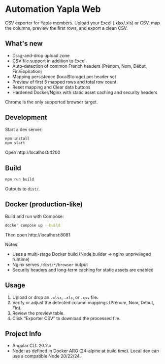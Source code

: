 # Automation Yapla Web

CSV exporter for Yapla members. Upload your Excel (.xlsx/.xls) or CSV, map the columns, preview the first rows, and export a clean CSV.

## What's new
- Drag-and-drop upload zone
- CSV file support in addition to Excel
- Auto-detection of common French headers (Prénom, Nom, Début, Fin/Expiration)
- Mapping persistence (localStorage) per header set
- Preview of first 5 mapped rows and total row count
- Reset mapping and Clear data buttons
- Hardened Docker/Nginx with static asset caching and security headers

Chrome is the only supported browser target.

## Development

Start a dev server:

```bash
npm install
npm start
```

Open http://localhost:4200

## Build

```bash
npm run build
```

Outputs to `dist/`.

## Docker (production-like)

Build and run with Compose:

```bash
docker compose up --build
```

Then open http://localhost:8081

Notes:
- Uses a multi-stage Docker build (Node builder -> nginx unprivileged runtime)
- Nginx serves `/dist/*/browser` output
- Security headers and long-term caching for static assets are enabled

## Usage
1. Upload or drop an `.xlsx`, `.xls`, or `.csv` file.
2. Verify or adjust the detected column mappings (Prénom, Nom, Début, Fin).
3. Review the preview table.
4. Click “Exporter CSV” to download the processed file.

## Project Info
- Angular CLI: 20.2.x
- Node: as defined in Docker ARG (24-alpine at build time). Local dev can use a compatible Node 20/22/24.
